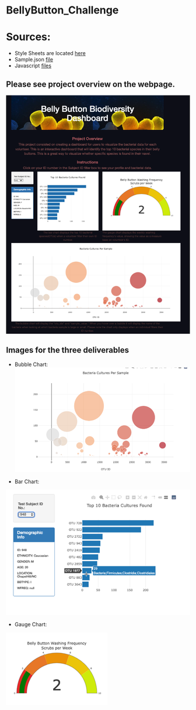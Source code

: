 # BellyButton_Challenge

# Sources: 
* Style Sheets are located [here](https://github.com/icheung487/BellyButton_Challenge/tree/main/css)
* Sample.json [file](https://github.com/icheung487/BellyButton_Challenge/blob/main/samples.json)
* Javascript [files](https://github.com/icheung487/BellyButton_Challenge/tree/main/js)

## Please see project overview on the webpage. 
![image](https://github.com/icheung487/BellyButton_Challenge/blob/main/Images/Belly_Button_Webpage.png)

## Images for the three deliverables 
* Bubble Chart: 
![image](https://github.com/icheung487/BellyButton_Challenge/blob/main/Images/Bubble_Chart.png)

* Bar Chart: 

![image](https://github.com/icheung487/BellyButton_Challenge/blob/main/Images/Bar_Chart.png)

* Gauge Chart: 

![image](https://github.com/icheung487/BellyButton_Challenge/blob/main/Images/Gauge_Chart.png)


